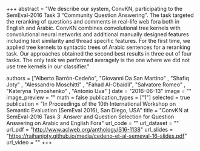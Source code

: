 +++
abstract = "We describe our system, ConvKN, participating to the SemEval-2016 Task 3 “Community Question Answering”. The task targeted the reranking of questions and comments in real-life web fora both in English and Arabic. ConvKN combines convolutional tree kernels with convolutional neural networks and additional manually designed features including text similarity and thread specific features. For the first time, we applied tree kernels to syntactic trees of Arabic sentences for a reranking task. Our approaches obtained the second best results in three out of four tasks. The only task we performed averagely is the one where we did not use tree kernels in our classifier." 

authors = ["Alberto Barrón-Cedeño", "Giovanni Da San Martino" , "Shafiq Joty" , "Alessandro Moschitti" , "Fahad Al-Obaidli", "Salvatore Romeo" , "Kateryna Tymoshenko" , "Antonio Uva" ]
date = "2016-06-13"
image = ""
image_preview = ""
math = false
publication_types = ["1"]
selected = true
publication = "In Proceedings of the 10th International Workshop on Semantic Evaluation (SemEval 2016), San Diego, USA"
title = "ConvKN at SemEval-2016 Task 3: Answer and Question Selection for Question Answering on Arabic and English Fora"
url_code = ""
url_dataset = ""
url_pdf = "http://www.aclweb.org/anthology/S16-1138"
url_slides = "https://raihanjoty.github.io/media/cedeno-et-al-semeval-16-slides.pdf"
url_video = ""
+++


